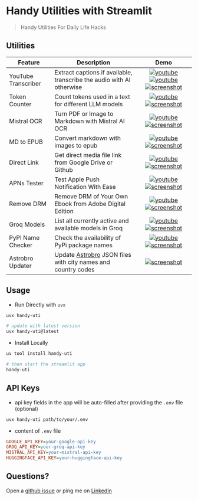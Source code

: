 # Handy Utilities with Streamlit

> Handy Utilities For Daily Life Hacks

## Utilities

| Feature | Description | Demo |
| --- | --- | :---: |
| YouTube Transcriber | Extract captions if available, transcribe the audio with AI otherwise |  [![youtube]](https://youtu.be/BdSL8LLJOok)  [![youtube]]( https://youtu.be/I5r0O7iMjKc)  [![screenshot]](https://raw.githubusercontent.com/hoishing/handy-uti/main/screenshots/yt_transcriber.webp) |
| Token Counter | Count tokens used in a text for different LLM models |  [![youtube]](https://youtu.be/gfKEGCvUJbQ)  [![screenshot]](https://raw.githubusercontent.com/hoishing/handy-uti/main/screenshots/token_counter.webp) |
| Mistral OCR | Turn PDF or Image to Markdown with Mistral AI OCR |  [![youtube]](https://youtu.be/NGe5YIqdYQQ)  [![screenshot]](https://raw.githubusercontent.com/hoishing/handy-uti/main/screenshots/mistral_ocr.webp) |
| MD to EPUB | Convert markdown with images to epub |  [![youtube]](https://youtu.be/X3eKrTwfYHw)  [![screenshot]](https://raw.githubusercontent.com/hoishing/handy-uti/main/screenshots/md2epub.webp) |
| Direct Link | Get direct media file link from Google Drive or Github |  [![youtube]](https://youtu.be/1v-viXpOY2g)  [![screenshot]](https://raw.githubusercontent.com/hoishing/handy-uti/main/screenshots/direct_link.webp) |
| APNs Tester | Test Apple Push Notification With Ease |  [![youtube]](https://youtu.be/ZocYEKC9rSA)  [![screenshot]](https://raw.githubusercontent.com/hoishing/handy-uti/main/screenshots/apn_tester.webp) |
| Remove DRM | Remove DRM of Your Own Ebook from Adobe Digital Edition |  [![youtube]](https://youtu.be/frNyHMN4_e4)  [![screenshot]](https://raw.githubusercontent.com/hoishing/handy-uti/main/screenshots/rm_drm.webp) |
| Groq Models | List all currently active and available models in Groq |  [![youtube]](https://youtu.be/CO8QFJhJ2Z8)  [![screenshot]](https://raw.githubusercontent.com/hoishing/handy-uti/main/screenshots/groq_models.webp) |
| PyPI Name Checker | Check the availability of PyPi package names |  [![youtube]](https://youtu.be/SRdoIzs6N3k)  [![screenshot]](https://raw.githubusercontent.com/hoishing/handy-uti/main/screenshots/pypi_name_checker.webp) |
| Astrobro Updater | Update [Astrobro](https://hoishing.github.io/astrobro/) JSON files with city names and country codes |  [![screenshot]](https://raw.githubusercontent.com/hoishing/handy-uti/main/screenshots/astrobro_updater.webp) |

[screenshot]: https://api.iconify.design/material-symbols:imagesmode-rounded.svg?color=%23ffae52
[youtube]: https://api.iconify.design/bi:youtube.svg?color=%23ff4242

## Usage

- Run Directly with `uvx`

```bash
uvx handy-uti

# update with latest version
uvx handy-uti@latest
```

- Install Locally

```bash
uv tool install handy-uti

# then start the streamlit app
handy-uti
```

## API Keys

- api key fields in the app will be auto-filled after providing the `.env` file (optional)

```bash
uvx handy-uti path/to/your/.env
```

- content of `.env` file

```ini
GOOGLE_API_KEY=your-google-api-key
GROQ_API_KEY=your-groq-api-key
MISTRAL_API_KEY=your-mistral-api-key
HUGGINGFACE_API_KEY=your-huggingface-api-key
```

## Questions?

Open a [github issue] or ping me on [LinkedIn]

[github issue]: https://github.com/hoishing/handy-utils/issues
[LinkedIn]: https://www.linkedin.com/in/kng2
